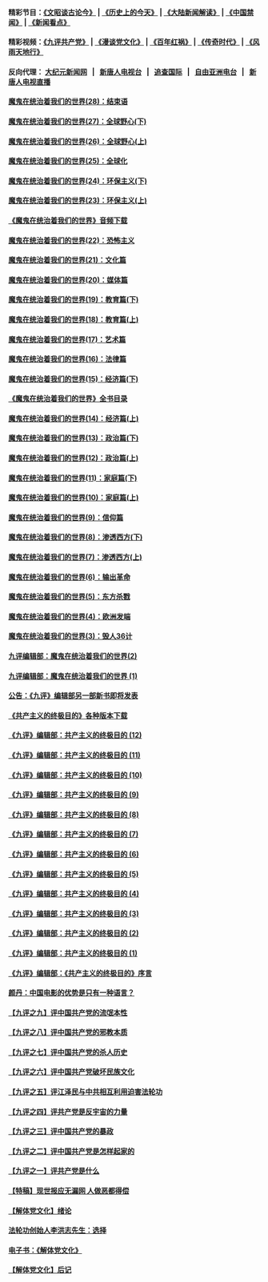 #### 精彩节目：[《文昭谈古论今》](http://155.138.205.71/wenzhao) | [《历史上的今天》](http://155.138.205.71/today-in-history) | [《大陆新闻解读》](http://155.138.205.71/ntdtv-comedy) | [《中国禁闻》](http://155.138.205.71/ntdtv-news) | [《新闻看点》](http://155.138.205.71/news-insight) 

 #### 精彩视频：[《九评共产党》](http://155.138.205.71:10000/videos/jiuping) | [《漫谈党文化》](http://155.138.205.71:10000/videos/mtdwh) | [《百年红祸》](http://155.138.205.71:10000/videos/bnhh) | [《传奇时代》](http://155.138.205.71:10000/videos/legend) | [《风雨天地行》](http://155.138.205.71:10000/videos/fytdx) 

 #### 反向代理： [大纪元新闻网](http://155.138.205.71:10080/) &nbsp;&nbsp;|&nbsp;&nbsp; [新唐人电视台](http://155.138.205.71:8000/) &nbsp;&nbsp;|&nbsp;&nbsp; [追查国际](http://155.138.205.71:10010/) &nbsp;&nbsp;|&nbsp;&nbsp; [自由亚洲电台](http://155.138.205.71:9800/) &nbsp;&nbsp;|&nbsp;&nbsp; [新唐人电视直播](http://155.138.205.71/) 

#### [魔鬼在统治着我们的世界(28)：结束语](../pages/nsc422/n10936246.md?t=02220637) 

#### [魔鬼在统治着我们的世界(27)：全球野心(下)](../pages/nsc422/n10928319.md?t=02220637) 

#### [魔鬼在统治着我们的世界(26)：全球野心(上)](../pages/nsc422/n10900318.md?t=02220637) 

#### [魔鬼在统治着我们的世界(25)：全球化](../pages/nsc422/n10788205.md?t=02220637) 

#### [魔鬼在统治着我们的世界(24)：环保主义(下)](../pages/nsc422/n10695307.md?t=02220637) 

#### [魔鬼在统治着我们的世界(23)：环保主义(上)](../pages/nsc422/n10688613.md?t=02220637) 

#### [《魔鬼在统治着我们的世界》音频下载](../pages/nsc422/n10635553.md?t=02220637) 

#### [魔鬼在统治着我们的世界(22)：恐怖主义](../pages/nsc422/n10614727.md?t=02220637) 

#### [魔鬼在统治着我们的世界(21)：文化篇](../pages/nsc422/n10597706.md?t=02220637) 

#### [魔鬼在统治着我们的世界(20)：媒体篇](../pages/nsc422/n10586579.md?t=02220637) 

#### [魔鬼在统治着我们的世界(19)：教育篇(下)](../pages/nsc422/n10564808.md?t=02220637) 

#### [魔鬼在统治着我们的世界(18)：教育篇(上)](../pages/nsc422/n10526970.md?t=02220637) 

#### [魔鬼在统治着我们的世界(17)：艺术篇](../pages/nsc422/n10499093.md?t=02220637) 

#### [魔鬼在统治着我们的世界(16)：法律篇](../pages/nsc422/n10485969.md?t=02220637) 

#### [魔鬼在统治着我们的世界(15)：经济篇(下)](../pages/nsc422/n10469975.md?t=02220637) 

#### [《魔鬼在统治着我们的世界》全书目录](../pages/nsc422/n10464261.md?t=02220637) 

#### [魔鬼在统治着我们的世界(14)：经济篇(上)](../pages/nsc422/n10457370.md?t=02220637) 

#### [魔鬼在统治着我们的世界(13)：政治篇(下)](../pages/nsc422/n10448270.md?t=02220637) 

#### [魔鬼在统治着我们的世界(12)：政治篇(上)](../pages/nsc422/n10444576.md?t=02220637) 

#### [魔鬼在统治着我们的世界(11)：家庭篇(下)](../pages/nsc422/n10440961.md?t=02220637) 

#### [魔鬼在统治着我们的世界(10)：家庭篇(上)](../pages/nsc422/n10435448.md?t=02220637) 

#### [魔鬼在统治着我们的世界(9)：信仰篇](../pages/nsc422/n10432159.md?t=02220637) 

#### [魔鬼在统治着我们的世界(8)：渗透西方(下)](../pages/nsc422/n10429603.md?t=02220637) 

#### [魔鬼在统治着我们的世界(7)：渗透西方(上)](../pages/nsc422/n10426013.md?t=02220637) 

#### [魔鬼在统治着我们的世界(6)：输出革命](../pages/nsc422/n10421536.md?t=02220637) 

#### [魔鬼在统治着我们的世界(5)：东方杀戮](../pages/nsc422/n10417707.md?t=02220637) 

#### [魔鬼在统治着我们的世界(4)：欧洲发端](../pages/nsc422/n10414890.md?t=02220637) 

#### [魔鬼在统治着我们的世界(3)：毁人36计](../pages/nsc422/n10411583.md?t=02220637) 

#### [九评编辑部：魔鬼在统治着我们的世界(2)](../pages/nsc422/n10410036.md?t=02220637) 

#### [九评编辑部：魔鬼在统治着我们的世界 (1)](../pages/nsc422/n10406825.md?t=02220637) 

#### [公告：《九评》编辑部另一部新书即将发表](../pages/nsc422/n10405104.md?t=02220637) 

#### [《共产主义的终极目的》各种版本下载](../pages/nsc422/n10022138.md?t=02220637) 

#### [《九评》编辑部：共产主义的终极目的 (12)](../pages/nsc422/n9933272.md?t=02220637) 

#### [《九评》编辑部：共产主义的终极目的 (11)](../pages/nsc422/n9924973.md?t=02220637) 

#### [《九评》编辑部：共产主义的终极目的 (10)](../pages/nsc422/n9920883.md?t=02220637) 

#### [《九评》编辑部：共产主义的终极目的 (9)](../pages/nsc422/n9916363.md?t=02220637) 

#### [《九评》编辑部：共产主义的终极目的 (8)](../pages/nsc422/n9912488.md?t=02220637) 

#### [《九评》编辑部：共产主义的终极目的 (7)](../pages/nsc422/n9901176.md?t=02220637) 

#### [《九评》编辑部：共产主义的终极目的 (6)](../pages/nsc422/n9899359.md?t=02220637) 

#### [《九评》编辑部：共产主义的终极目的 (5)](../pages/nsc422/n9893174.md?t=02220637) 

#### [《九评》编辑部：共产主义的终极目的 (4)](../pages/nsc422/n9891246.md?t=02220637) 

#### [《九评》编辑部：共产主义的终极目的 (3)](../pages/nsc422/n9879879.md?t=02220637) 

#### [《九评》编辑部：共产主义的终极目的 (2)](../pages/nsc422/n9876205.md?t=02220637) 

#### [《九评》编辑部：共产主义的终极目的 (1)](../pages/nsc422/n9865857.md?t=02220637) 

#### [《九评》编辑部：《共产主义的终极目的》序言](../pages/nsc422/n9862666.md?t=02220637) 

#### [颜丹：中国电影的优势是只有一种语言？](../pages/nsc422/n9583062.md?t=02220637) 

#### [【九评之九】评中国共产党的流氓本性](../pages/nsc422/n737542.md?t=02220637) 

#### [【九评之八】评中国共产党的邪教本质](../pages/nsc422/n735942.md?t=02220637) 

#### [【九评之七】评中国共产党的杀人历史](../pages/nsc422/n733806.md?t=02220637) 

#### [【九评之六】评中国共产党破坏民族文化](../pages/nsc422/n731667.md?t=02220637) 

#### [【九评之五】评江泽民与中共相互利用迫害法轮功](../pages/nsc422/n730058.md?t=02220637) 

#### [【九评之四】评共产党是反宇宙的力量](../pages/nsc422/n727814.md?t=02220637) 

#### [【九评之三】评中国共产党的暴政](../pages/nsc422/n725597.md?t=02220637) 

#### [【九评之二】评中国共产党是怎样起家的](../pages/nsc422/n723946.md?t=02220637) 

#### [【九评之一】评共产党是什么](../pages/nsc422/n722529.md?t=02220637) 

#### [【特稿】现世报应无漏网 人做恶都得偿](../pages/nsc422/n4215167.md?t=02220637) 

#### [【解体党文化】绪论](../pages/nsc422/n1449356.md?t=02220637) 

#### [法轮功创始人李洪志先生：选择](../pages/nsc422/n3580738.md?t=02220637) 

#### [电子书：《解体党文化》](../pages/nsc422/n1573484.md?t=02220637) 

#### [【解体党文化】后记](../pages/nsc422/n1531999.md?t=02220637) 

